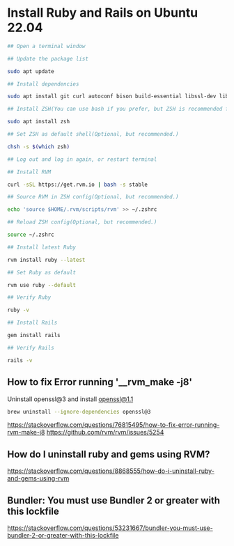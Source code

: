 # Install Ruby and Rails on Ubuntu 22.04

```sh
## Open a terminal window

## Update the package list

sudo apt update

## Install dependencies

sudo apt install git curl autoconf bison build-essential libssl-dev libyaml-dev libreadline6-dev zlib1g-dev libncurses5-dev libffi-dev libgdbm6 libgdbm-dev libdb-dev

## Install ZSH(You can use bash if you prefer, but ZSH is recommended for better experience.)

sudo apt install zsh

## Set ZSH as default shell(Optional, but recommended.)

chsh -s $(which zsh)

## Log out and log in again, or restart terminal

## Install RVM

curl -sSL https://get.rvm.io | bash -s stable

## Source RVM in ZSH config(Optional, but recommended.)

echo 'source $HOME/.rvm/scripts/rvm' >> ~/.zshrc

## Reload ZSH config(Optional, but recommended.)

source ~/.zshrc

## Install latest Ruby

rvm install ruby --latest

## Set Ruby as default

rvm use ruby --default

## Verify Ruby

ruby -v

## Install Rails

gem install rails

## Verify Rails

rails -v
```

## How to fix Error running '\_\_rvm_make -j8'

Uninstall openssl@3 and install openssl@1.1

```sh
brew uninstall --ignore-dependencies openssl@3
```

https://stackoverflow.com/questions/76815495/how-to-fix-error-running-rvm-make-j8
https://github.com/rvm/rvm/issues/5254

## How do I uninstall ruby and gems using RVM?

https://stackoverflow.com/questions/8868555/how-do-i-uninstall-ruby-and-gems-using-rvm

## Bundler: You must use Bundler 2 or greater with this lockfile

https://stackoverflow.com/questions/53231667/bundler-you-must-use-bundler-2-or-greater-with-this-lockfile
